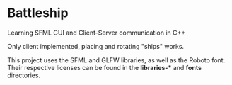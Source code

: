 # Battleship
Learning SFML GUI and Client-Server communication in C++

Only client implemented, placing and rotating "ships" works.

This project uses the SFML and GLFW libraries, as well as the Roboto font. Their respective licenses can be found in the **libraries-\*** and **fonts** directories.
